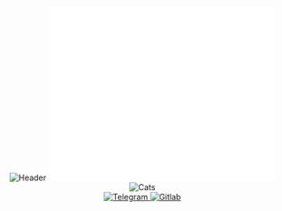 <div id="socials1" align="center">
  <img src="https://capsule-render.vercel.app/api?type=waving&color=gradient&height=350&section=header&text=Hi%20There" alt="Header"/>
  <img src="/github-metrics.svg" alt="Metrics" width="400">
  <img src="https://github.com/istrebitelantox/photo/blob/main/IMG_20230309_155200.jpg" alt="Cats" height=300/>
</div>
<div id="socials" align="center">
 <a href="https://t.me/istrebitel_antox">
  <img src="https://img.shields.io/badge/Telegram-blue?style=for-the-badge&logo=telegram&logoColor=white" alt="Telegram"/>
 </a>
  <a href="https://gitlab.com/istrebitelantox">
  <img src="https://img.shields.io/badge/gitlab-%23181717.svg?style=for-the-badge&logo=gitlab&logoColor=white" alt="Gitlab"/>
 </a>
</div>
